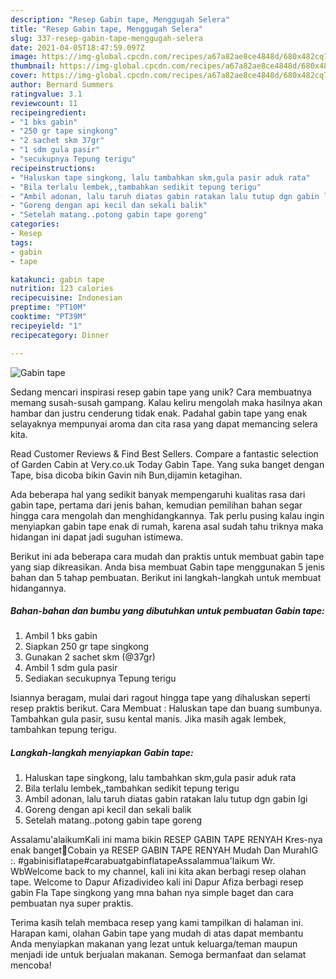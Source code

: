 ```yaml
---
description: "Resep Gabin tape, Menggugah Selera"
title: "Resep Gabin tape, Menggugah Selera"
slug: 337-resep-gabin-tape-menggugah-selera
date: 2021-04-05T18:47:59.097Z
image: https://img-global.cpcdn.com/recipes/a67a82ae8ce4848d/680x482cq70/gabin-tape-foto-resep-utama.jpg
thumbnail: https://img-global.cpcdn.com/recipes/a67a82ae8ce4848d/680x482cq70/gabin-tape-foto-resep-utama.jpg
cover: https://img-global.cpcdn.com/recipes/a67a82ae8ce4848d/680x482cq70/gabin-tape-foto-resep-utama.jpg
author: Bernard Summers
ratingvalue: 3.1
reviewcount: 11
recipeingredient:
- "1 bks gabin"
- "250 gr tape singkong"
- "2 sachet skm 37gr"
- "1 sdm gula pasir"
- "secukupnya Tepung terigu"
recipeinstructions:
- "Haluskan tape singkong, lalu tambahkan skm,gula pasir aduk rata"
- "Bila terlalu lembek,,tambahkan sedikit tepung terigu"
- "Ambil adonan, lalu taruh diatas gabin ratakan lalu tutup dgn gabin lgi"
- "Goreng dengan api kecil dan sekali balik"
- "Setelah matang..potong gabin tape goreng"
categories:
- Resep
tags:
- gabin
- tape

katakunci: gabin tape 
nutrition: 123 calories
recipecuisine: Indonesian
preptime: "PT10M"
cooktime: "PT39M"
recipeyield: "1"
recipecategory: Dinner

---
```



![Gabin tape](https://img-global.cpcdn.com/recipes/a67a82ae8ce4848d/680x482cq70/gabin-tape-foto-resep-utama.jpg)

Sedang mencari inspirasi resep gabin tape yang unik? Cara membuatnya memang susah-susah gampang. Kalau keliru mengolah maka hasilnya akan hambar dan justru cenderung tidak enak. Padahal gabin tape yang enak selayaknya mempunyai aroma dan cita rasa yang dapat memancing selera kita.

Read Customer Reviews &amp; Find Best Sellers. Compare a fantastic selection of Garden Cabin at Very.co.uk Today Gabin Tape. Yang suka banget dengan Tape, bisa dicoba bikin Gavin nih Bun,dijamin ketagihan.

Ada beberapa hal yang sedikit banyak mempengaruhi kualitas rasa dari gabin tape, pertama dari jenis bahan, kemudian pemilihan bahan segar hingga cara mengolah dan menghidangkannya. Tak perlu pusing kalau ingin menyiapkan gabin tape enak di rumah, karena asal sudah tahu triknya maka hidangan ini dapat jadi suguhan istimewa.


Berikut ini ada beberapa cara mudah dan praktis untuk membuat gabin tape yang siap dikreasikan. Anda bisa membuat Gabin tape menggunakan 5 jenis bahan dan 5 tahap pembuatan. Berikut ini langkah-langkah untuk membuat hidangannya.

<!--inarticleads1-->

##### Bahan-bahan dan bumbu yang dibutuhkan untuk pembuatan Gabin tape:

1. Ambil 1 bks gabin
1. Siapkan 250 gr tape singkong
1. Gunakan 2 sachet skm (@37gr)
1. Ambil 1 sdm gula pasir
1. Sediakan secukupnya Tepung terigu


Isiannya beragam, mulai dari ragout hingga tape yang dihaluskan seperti resep praktis berikut. Cara Membuat : Haluskan tape dan buang sumbunya. Tambahkan gula pasir, susu kental manis. Jika masih agak lembek, tambahkan tepung terigu. 

<!--inarticleads2-->

##### Langkah-langkah menyiapkan Gabin tape:

1. Haluskan tape singkong, lalu tambahkan skm,gula pasir aduk rata
1. Bila terlalu lembek,,tambahkan sedikit tepung terigu
1. Ambil adonan, lalu taruh diatas gabin ratakan lalu tutup dgn gabin lgi
1. Goreng dengan api kecil dan sekali balik
1. Setelah matang..potong gabin tape goreng


Assalamu&#39;alaikumKali ini mama bikin RESEP GABIN TAPE RENYAH Kres-nya enak banget🤤Cobain ya RESEP GABIN TAPE RENYAH Mudah Dan MurahIG :. #gabinisiflatape#carabuatgabinflatapeAssalammua&#39;laikum Wr. WbWelcome back to my channel, kali ini kita akan berbagi resep olahan tape. Welcome to Dapur Afizadivideo kali ini Dapur Afiza berbagi resep gabin Fla Tape singkong yang mna bahan nya simple baget dan cara pembuatan nya super praktis. 

Terima kasih telah membaca resep yang kami tampilkan di halaman ini. Harapan kami, olahan Gabin tape yang mudah di atas dapat membantu Anda menyiapkan makanan yang lezat untuk keluarga/teman maupun menjadi ide untuk berjualan makanan. Semoga bermanfaat dan selamat mencoba!
